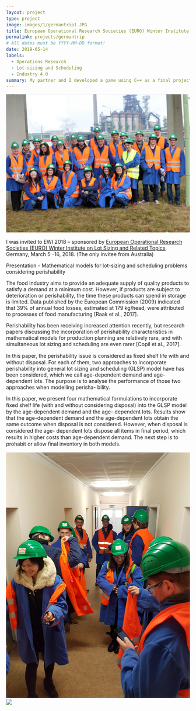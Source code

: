 ```yaml
---
layout: project
type: project
image: images/1/germantrip1.JPG
title: European Operational Research Societies (EURO) Winter Institute on Lot Sizing and Related Topics
permalink: projects/germantrip
# All dates must be YYYY-MM-DD format!
date: 2019-05-14
labels:
  - Operations Research
  - Lot-sizing and Scheduling
  - Industry 4.0
summary: My partner and I developed a game using C++ as a final project for our EE 205 class.
---
```

<img class="ui large centered image" src="../images/1/germantrip1.JPG">


I was invited to EWI 2018 – sponsored by [European Operational Research Societies (EURO) Winter Institute on Lot Sizing and Related Topics](https://www.euro-online.org/media_site/reports/EWI34_Report.pdf), Germany, March 5 -16, 2018. (The only invitee from Australia)

Presentation - Mathematical models for lot-sizing and scheduling problems considering perishability

The food industry aims to provide an adequate supply of quality products to satisfy a demand at
a minimum cost.  However, if products are subject to deterioration or perishability, the time these
products can spend in storage is limited.   Data published by the European Commission (2009)
indicated that 39% of annual food losses, estimated at 179 kg/head, were attributed to processes of
food manufacturing [Raak et al., 2017].

Perishability has been receiving increased attention recently, but research papers discussing the
incorporation of perishability characteristics in mathematical models for production planning are
relatively rare, and with simultaneous lot sizing and scheduling are even rarer [Copil et al., 2017].

In this paper, the perishability issue is considered as ﬁxed shelf life with and without disposal.
For each of them, two approaches to incorporate perishability into general lot sizing and scheduling
(GLSP) model have has been considered, which we call age-dependent demand and age-dependent
lots.  The purpose is to analyse the performance of those two approaches when modelling perisha-
bility.

In this paper, we present four mathematical formulations to incorporate ﬁxed shelf life (with and
without considering disposal) into the GLSP model by the age-dependent demand and the age-
dependent lots.  Results show that the age-dependent demand and the age-dependent lots obtain
the same outcome when disposal is not considered.  However, when disposal is considered the age-
dependent lots dispose all items in ﬁnal period, which results in higher costs than age-dependent
demand. The next step is to prohabit or allow ﬁnal inventory in both models.


<img class="ui large centered image" src="../images\1\2018Melboure\20180307_135024.jpg">

<img class="ui large centered image" src="../images\1\2018Melboure\P1040858.JPG">
